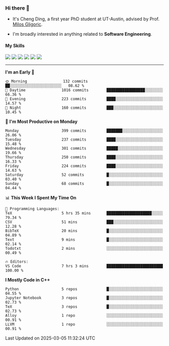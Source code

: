 ### Hi there 👋

* It's Cheng Ding, a first year PhD student at UT-Austin, advised by Prof. [Milos Gligoric](https://users.ece.utexas.edu/~gligoric/).

* I'm broadly interested in anything related to **Software Engineering**.

#### My Skills

![](https://img.shields.io/badge/C++-65318e?logo=cplusplus&logoColor=fff)
![](https://img.shields.io/badge/Python-3e74a2?logo=python&logoColor=fff)
![](https://img.shields.io/badge/C-5654a2?logo=c&logoColor=fff)
![](https://img.shields.io/badge/Go-00aaff?logo=go&logoColor=fff)
![](https://img.shields.io/badge/Docker-0088ff?logo=docker&logoColor=fff)
![](https://img.shields.io/badge/Apache-D22128?logo=apache&logoColor=fff)

---
<!--START_SECTION:waka-->
**I'm an Early 🐤** 

```text
🌞 Morning                132 commits         ██░░░░░░░░░░░░░░░░░░░░░░░   08.62 % 
🌆 Daytime                1016 commits        █████████████████░░░░░░░░   66.36 % 
🌃 Evening                223 commits         ████░░░░░░░░░░░░░░░░░░░░░   14.57 % 
🌙 Night                  160 commits         ███░░░░░░░░░░░░░░░░░░░░░░   10.45 % 
```
📅 **I'm Most Productive on Monday** 

```text
Monday                   399 commits         ███████░░░░░░░░░░░░░░░░░░   26.06 % 
Tuesday                  237 commits         ████░░░░░░░░░░░░░░░░░░░░░   15.48 % 
Wednesday                301 commits         █████░░░░░░░░░░░░░░░░░░░░   19.66 % 
Thursday                 250 commits         ████░░░░░░░░░░░░░░░░░░░░░   16.33 % 
Friday                   224 commits         ████░░░░░░░░░░░░░░░░░░░░░   14.63 % 
Saturday                 52 commits          █░░░░░░░░░░░░░░░░░░░░░░░░   03.40 % 
Sunday                   68 commits          █░░░░░░░░░░░░░░░░░░░░░░░░   04.44 % 
```


📊 **This Week I Spent My Time On** 

```text
💬 Programming Languages: 
TeX                      5 hrs 35 mins       ████████████████████░░░░░   79.34 % 
CSV                      51 mins             ███░░░░░░░░░░░░░░░░░░░░░░   12.28 % 
BibTeX                   20 mins             █░░░░░░░░░░░░░░░░░░░░░░░░   04.89 % 
Text                     9 mins              █░░░░░░░░░░░░░░░░░░░░░░░░   02.14 % 
Todotxt                  2 mins              ░░░░░░░░░░░░░░░░░░░░░░░░░   00.49 % 

🔥 Editors: 
VS Code                  7 hrs 3 mins        █████████████████████████   100.00 % 
```

**I Mostly Code in C++** 

```text
Python                   5 repos             █░░░░░░░░░░░░░░░░░░░░░░░░   04.55 % 
Jupyter Notebook         3 repos             █░░░░░░░░░░░░░░░░░░░░░░░░   02.73 % 
TeX                      3 repos             █░░░░░░░░░░░░░░░░░░░░░░░░   02.73 % 
Alloy                    1 repo              ░░░░░░░░░░░░░░░░░░░░░░░░░   00.91 % 
LLVM                     1 repo              ░░░░░░░░░░░░░░░░░░░░░░░░░   00.91 % 
```




 Last Updated on 2025-03-05 11:32:24 UTC
<!--END_SECTION:waka-->
